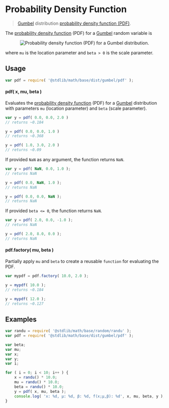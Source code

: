 Probability Density Function
===

> [Gumbel][Gumbel] distribution [probability density function (PDF)][pdf].

<!-- <intro> -->

The [probability density function][pdf] (PDF) for a [Gumbel][Gumbel] random variable is

<!-- <equation class="equation" label="eq:pdf_function" align="center" raw="f(x;\mu,\beta) = \frac{1}{\beta}e^{-\left( \frac{x-\mu}{\beta}+e^{- \frac{x-\mu}{\beta}}\right)}" alt="Probability density function (PDF) for a Gumbel distribution."> -->

<div class="equation" align="center" data-raw-text="f(x;\mu,\beta) = \frac{1}{\beta}e^{-\left( \frac{x-\mu}{\beta}+e^{- \frac{x-\mu}{\beta}}\right)}" data-equation="eq:pdf_function">
	<img src="" alt="Probability density function (PDF) for a Gumbel distribution.">
	<br>
</div>

<!-- </equation> -->

where `mu` is the location parameter and `beta > 0` is the scale parameter.

<!-- </intro> -->

<!-- <usage> -->

## Usage
``` javascript
var pdf = require( '@stdlib/math/base/dist/gumbel/pdf' );
```

#### pdf( x, mu, beta )

Evaluates the [probability density function][pdf] (PDF) for a [Gumbel][Gumbel] distribution with parameters `mu` (location parameter) and `beta` (scale parameter).

``` javascript
var y = pdf( 0.0, 0.0, 2.0 )
// returns ~0.184

y = pdf( 0.0, 0.0, 1.0 )
// returns ~0.368

y = pdf( 1.0, 3.0, 2.0 )
// returns ~0.09
```

If provided `NaN` as any argument, the function returns `NaN`.

``` javascript
var y = pdf( NaN, 0.0, 1.0 );
// returns NaN

y = pdf( 0.0, NaN, 1.0 );
// returns NaN

y = pdf( 0.0, 0.0, NaN );
// returns NaN
```

If provided `beta <= 0`, the function returns `NaN`.

``` javascript
var y = pdf( 2.0, 0.0, -1.0 );
// returns NaN

y = pdf( 2.0, 8.0, 0.0 );
// returns NaN
```

#### pdf.factory( mu, beta )

Partially apply `mu` and `beta` to create a reusable `function` for evaluating the PDF.

``` javascript
var mypdf = pdf.factory( 10.0, 2.0 );

y = mypdf( 10.0 );
// returns ~0.184

y = mypdf( 12.0 );
// returns ~0.127
```

<!-- </usage> -->

<!-- <examples> -->

## Examples

``` javascript
var randu = require( '@stdlib/math/base/random/randu' );
var pdf = require( '@stdlib/math/base/dist/gumbel/pdf' );

var beta;
var mu;
var x;
var y;
var i;

for ( i = 0; i < 10; i++ ) {
    x = randu() * 10.0;
    mu = randu() * 10.0;
    beta = randu() * 10.0;
    y = pdf( x, mu, beta );
    console.log( 'x: %d, µ: %d, β: %d, f(x;µ,β): %d', x, mu, beta, y );
}
```

<!-- </examples> -->


<!-- <links> -->

[Gumbel]: https://en.wikipedia.org/wiki/Gumbel_distribution
[pdf]: https://en.wikipedia.org/wiki/Probability_density_function
[degenerate-distribution]: https://en.wikipedia.org/wiki/Degenerate_distribution

<!-- </links> -->
